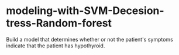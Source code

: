 # modeling-with-SVM-Decesion-tress-Random-forest
Build a model that determines whether or not the patient's symptoms indicate that the patient has hypothyroid.
